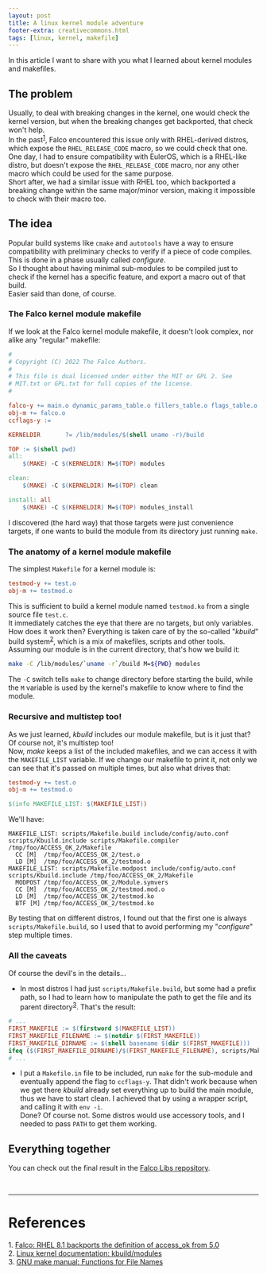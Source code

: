 ```yaml
---
layout: post
title: A linux kernel module adventure
footer-extra: creativecommons.html
tags: [linux, kernel, makefile]
---
```


In this article I want to share with you what I learned about kernel modules and makefiles.

## The problem
Usually, to deal with breaking changes in the kernel, one would check the kernel version,
but when the breaking changes get backported, that check won't help.
<br/>
In the past<sup>[1](#ref-1)</sup>, Falco encountered this issue only with RHEL-derived distros, which expose the `RHEL_RELEASE_CODE` macro, so we could check that one.<br/>
One day, I had to ensure compatibility with EulerOS, which is a RHEL-like distro, but doesn't expose the `RHEL_RELEASE_CODE` macro, nor any other macro which could be used for the same purpose.<br/>
Short after, we had a similar issue with RHEL too, which backported a breaking change within the same major/minor version, making it impossible to check with their macro too.

## The idea

Popular build systems like `cmake` and `autotools` have a way to ensure compatibility with preliminary checks to verify if a piece of code compiles. This is done in a phase usually called *configure*.
<br/>
So I thought about having minimal sub-modules to be compiled just to check if the kernel has a specific feature, and export a macro out of that build.
<br/>
Easier said than done, of course.

### The Falco kernel module makefile

If we look at the Falco kernel module makefile, it doesn't look complex, nor alike any "regular" makefile:
```makefile
#
# Copyright (C) 2022 The Falco Authors.
#
# This file is dual licensed under either the MIT or GPL 2. See
# MIT.txt or GPL.txt for full copies of the license.
#

falco-y += main.o dynamic_params_table.o fillers_table.o flags_table.o ppm_events.o ppm_fillers.o event_table.o syscall_table32.o syscall_table64.o ppm_cputime.o ppm_tp.o socketcall_to_syscall.o
obj-m += falco.o
ccflags-y := 

KERNELDIR       ?= /lib/modules/$(shell uname -r)/build

TOP := $(shell pwd)
all:
    $(MAKE) -C $(KERNELDIR) M=$(TOP) modules

clean:
    $(MAKE) -C $(KERNELDIR) M=$(TOP) clean

install: all
    $(MAKE) -C $(KERNELDIR) M=$(TOP) modules_install
```

I discovered (the hard way) that those targets were just convenience targets, if one wants to build the module from its directory just running `make`.

### The anatomy of a kernel module makefile
The simplest `Makefile` for a kernel module is:

```makefile
testmod-y += test.o
obj-m += testmod.o
```
This is sufficient to build a kernel module named `testmod.ko` from a single source file `test.c`.
<br/>
It immediately catches the eye that there are no targets, but only variables.
How does it work then? Everything is taken care of by the so-called "*kbuild*" build system<sup>[2](#ref-2)</sup>, which is a mix of makefiles, scripts and other tools.
<br/>
Assuming our module is in the current directory, that's how we build it:
```sh
make -C /lib/modules/`uname -r`/build M=${PWD} modules
```
The `-C` switch tells `make` to change directory before starting the build,
while the `M` variable is used by the kernel's makefile to know where to find
the module.

### Recursive and multistep too!

As we just learned, *kbuild* includes our module makefile, but is it just that?
Of course not, it's multistep too!
<br/>
Now, *make* keeps a list of the included makefiles, and we can access it with the `MAKEFILE_LIST` variable.
If we change our makefile to print it, not only we can see that it's passed on multiple times, but also what drives that:
```makefile
testmod-y += test.o
obj-m += testmod.o

$(info MAKEFILE_LIST: $(MAKEFILE_LIST))
```
We'll have:
```
MAKEFILE_LIST: scripts/Makefile.build include/config/auto.conf scripts/Kbuild.include scripts/Makefile.compiler /tmp/foo/ACCESS_OK_2/Makefile
  CC [M]  /tmp/foo/ACCESS_OK_2/test.o
  LD [M]  /tmp/foo/ACCESS_OK_2/testmod.o
MAKEFILE_LIST: scripts/Makefile.modpost include/config/auto.conf scripts/Kbuild.include /tmp/foo/ACCESS_OK_2/Makefile
  MODPOST /tmp/foo/ACCESS_OK_2/Module.symvers
  CC [M]  /tmp/foo/ACCESS_OK_2/testmod.mod.o
  LD [M]  /tmp/foo/ACCESS_OK_2/testmod.ko
  BTF [M] /tmp/foo/ACCESS_OK_2/testmod.ko
```

By testing that on different distros, I found out that the first one is always `scripts/Makefile.build`, so I used that to avoid performing my "*configure*" step multiple times.

### All the caveats

Of course the devil's in the details...
- In most distros I had just `scripts/Makefile.build`, but some had a prefix path, so I had to learn how to manipulate the path to get the file and its parent directory<sup>[3](#ref-3)</sup>. That's the result:
```makefile
# ...
FIRST_MAKEFILE := $(firstword $(MAKEFILE_LIST))
FIRST_MAKEFILE_FILENAME := $(notdir $(FIRST_MAKEFILE))
FIRST_MAKEFILE_DIRNAME := $(shell basename $(dir $(FIRST_MAKEFILE)))
ifeq ($(FIRST_MAKEFILE_DIRNAME)/$(FIRST_MAKEFILE_FILENAME), scripts/Makefile.build)
# ...
```
- I put a `Makefile.in` file to be included, run `make` for the sub-module and eventually append the flag to `ccflags-y`. That didn't work because when we get there *kbuild* already set everything up to build the main module, thus we have to start clean. I achieved that by using a wrapper script, and calling it with `env -i`. <br/>Done? Of course not. Some distros would use accessory tools, and I needed to pass `PATH` to get them working.

## Everything together

You can check out the final result in the [Falco Libs repository](https://github.com/falcosecurity/libs/pull/1452).

<br/>

---


# References
<div id="ref-1">
1. <a href="https://github.com/falcosecurity/libs/commit/45e7a735f">Falco: RHEL 8.1 backports the definition of access_ok from 5.0</a>
</div>
<div id="ref-2">
2. <a href="https://www.kernel.org/doc/html/latest/kbuild/modules.html">Linux kernel documentation: kbuild/modules</a>
</div>
<div id="ref-3">
3. <a href="https://www.gnu.org/software/make/manual/html_node/File-Name-Functions.html">GNU make manual: Functions for File Names</a>
</div>

